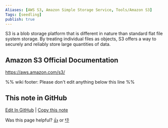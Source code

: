 ```yaml
---
Aliases: [AWS S3, Amazon Simple Storage Service, Tools/Amazon S3]
Tags: [seedling]
publish: true
---
```


S3 is a blob storage platform that is different in nature than standard flat file system storage. By treating individual files as objects, S3 offers a way to securely and reliably store large quantities of data.

## Amazon S3 Official Documentation

https://aws.amazon.com/s3/

%% wiki footer: Please don't edit anything below this line %%

## This note in GitHub

<span class="git-footer">[Edit In GitHub](https://github.dev/data-engineering-community/data-engineering-wiki/blob/main/Tools/Data%20Stores/Amazon%20S3.md "git-hub-edit-note") | [Copy this note](https://raw.githubusercontent.com/data-engineering-community/data-engineering-wiki/main/Tools/Data%20Stores/Amazon%20S3.md "git-hub-copy-note")</span>

<span class="git-footer">Was this page helpful?
[👍](https://tally.so/r/mOaxjk?rating=Yes&url=https://dataengineering.wiki/Tools/Data%20Stores/Amazon%20S3) or [👎](https://tally.so/r/mOaxjk?rating=No&url=https://dataengineering.wiki/Tools/Data%20Stores/Amazon%20S3)</span>
